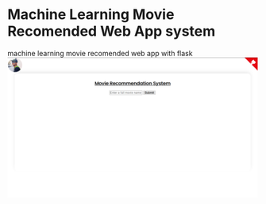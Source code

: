 # Machine Learning Movie Recomended Web App system
machine learning movie recomended web app with flask
![](https://raw.githubusercontent.com/Nil300/machine_learning-movie-recomended-system/main/webApp.png)
